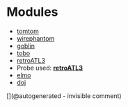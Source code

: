 
# Modules

* [tomtom](/retired/tomtom/)
* [wirephantom](/wirephantom/)
* [goblin](/goblin/)
* [tobo](/retired/tobo/)
* [retroATL3](/retroATL3/)
* Probe used: __[retroATL3](/include/probes/auto/retroATL3.md)__
* [elmo](/elmo/)
* [doj](/doj/)


[](@autogenerated - invisible comment)